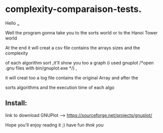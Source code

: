 # complexity-comparaison-tests.

Hello **_**

Well the program gonna take you to the sorts world or to the Hanoi Tower world

At the end it will creat a csv file contains the arrays sizes and the complexity 

of each algorithm sort ,it'll show you too a graph (i used gnuplot /*open .gnu files with bin/gnuplot.exe */) ,

it will creat too a log file contains the original Array and after the 

sorts algorithms and the execution time of each algo 

## Install:

link to download GNUPlot --> https://sourceforge.net/projects/gnuplot/

Hope you'll enjoy readng it ;) have fun *thnk you* 
